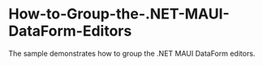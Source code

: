 # How-to-Group-the-.NET-MAUI-DataForm-Editors
The sample demonstrates how to group the .NET MAUI DataForm editors.
